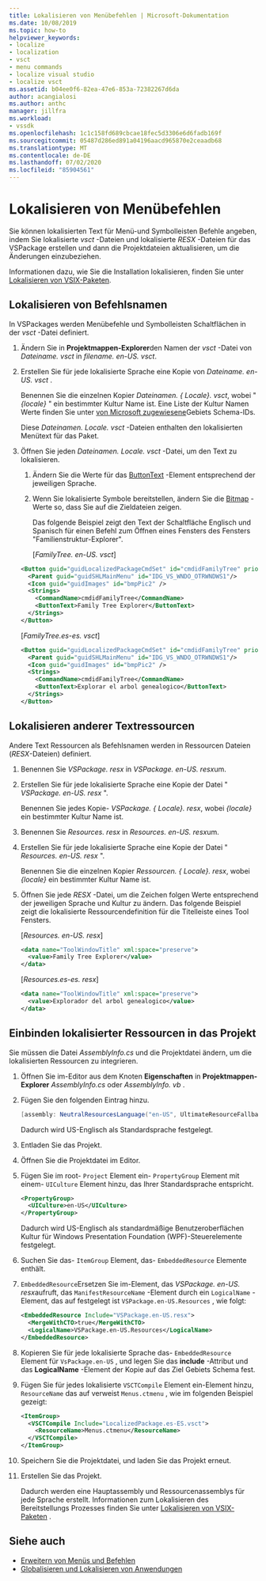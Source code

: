 ```yaml
---
title: Lokalisieren von Menübefehlen | Microsoft-Dokumentation
ms.date: 10/08/2019
ms.topic: how-to
helpviewer_keywords:
- localize
- localization
- vsct
- menu commands
- localize visual studio
- localize vsct
ms.assetid: b04ee0f6-82ea-47e6-853a-72382267d6da
author: acangialosi
ms.author: anthc
manager: jillfra
ms.workload:
- vssdk
ms.openlocfilehash: 1c1c158fd689cbcae18fec5d3306e6d6fadb169f
ms.sourcegitcommit: 05487d286ed891a04196aacd965870e2ceaadb68
ms.translationtype: MT
ms.contentlocale: de-DE
ms.lasthandoff: 07/02/2020
ms.locfileid: "85904561"
---
```

# <a name="localize-menu-commands"></a>Lokalisieren von Menübefehlen

Sie können lokalisierten Text für Menü-und Symbolleisten Befehle angeben, indem Sie lokalisierte *vsct* -Dateien und lokalisierte *RESX* -Dateien für das VSPackage erstellen und dann die Projektdateien aktualisieren, um die Änderungen einzubeziehen.

Informationen dazu, wie Sie die Installation lokalisieren, finden Sie unter [Lokalisieren von VSIX-Paketen](../extensibility/localizing-vsix-packages.md).

## <a name="localize-command-names"></a>Lokalisieren von Befehlsnamen

In VSPackages werden Menübefehle und Symbolleisten Schaltflächen in der *vsct* -Datei definiert.

1. Ändern Sie in **Projektmappen-Explorer**den Namen der *vsct* -Datei von *Dateiname. vsct* in *filename. en-US. vsct*.

2. Erstellen Sie für jede lokalisierte Sprache eine Kopie von *Dateiname. en-US. vsct* .

    Benennen Sie die einzelnen Kopier *Dateinamen. { Locale}. vsct*, wobei " *{locale}* " ein bestimmter Kultur Name ist. Eine Liste der Kultur Namen Werte finden Sie unter [von Microsoft zugewiesene](/windows/uwp/publish/supported-languages)Gebiets Schema-IDs.

    Diese *Dateinamen. Locale. vsct* -Dateien enthalten den lokalisierten Menütext für das Paket.

3. Öffnen Sie jeden *Dateinamen. Locale. vsct* -Datei, um den Text zu lokalisieren.

   1. Ändern Sie die Werte für das [ButtonText](../extensibility/buttontext-element.md) -Element entsprechend der jeweiligen Sprache.

   2. Wenn Sie lokalisierte Symbole bereitstellen, ändern Sie die [Bitmap](../extensibility/bitmap-element.md) -Werte so, dass Sie auf die Zieldateien zeigen.

      Das folgende Beispiel zeigt den Text der Schaltfläche Englisch und Spanisch für einen Befehl zum Öffnen eines Fensters des Fensters "Familienstruktur-Explorer".

      [*FamilyTree. en-US. vsct*]

   ```xml
   <Button guid="guidLocalizedPackageCmdSet" id="cmdidFamilyTree" priority="0x0100" type="Button">
     <Parent guid="guidSHLMainMenu" id="IDG_VS_WNDO_OTRWNDWS1"/>
     <Icon guid="guidImages" id="bmpPic2" />
     <Strings>
       <CommandName>cmdidFamilyTree</CommandName>
       <ButtonText>Family Tree Explorer</ButtonText>
     </Strings>
   </Button>
   ```

    [*FamilyTree.es-es. vsct*]

   ```xml
   <Button guid="guidLocalizedPackageCmdSet" id="cmdidFamilyTree" priority="0x0100" type="Button">
     <Parent guid="guidSHLMainMenu" id="IDG_VS_WNDO_OTRWNDWS1"/>
     <Icon guid="guidImages" id="bmpPic2" />
     <Strings>
       <CommandName>cmdidFamilyTree</CommandName>
       <ButtonText>Explorar el arbol genealogico</ButtonText>
     </Strings>
   </Button>
   ```

## <a name="localize-other-text-resources"></a>Lokalisieren anderer Textressourcen

Andere Text Ressourcen als Befehlsnamen werden in Ressourcen Dateien (*RESX*-Dateien) definiert.

1. Benennen Sie *VSPackage. resx* in *VSPackage. en-US. resx*um.

2. Erstellen Sie für jede lokalisierte Sprache eine Kopie der Datei " *VSPackage. en-US. resx* ".

     Benennen Sie jedes Kopie- *VSPackage. { Locale}. resx*, wobei *{locale}* ein bestimmter Kultur Name ist.

3. Benennen Sie *Resources. resx* in *Resources. en-US. resx*um.

4. Erstellen Sie für jede lokalisierte Sprache eine Kopie der Datei " *Resources. en-US. resx* ".

     Benennen Sie die einzelnen Kopier *Ressourcen. { Locale}. resx*, wobei *{locale}* ein bestimmter Kultur Name ist.

5. Öffnen Sie jede *RESX* -Datei, um die Zeichen folgen Werte entsprechend der jeweiligen Sprache und Kultur zu ändern. Das folgende Beispiel zeigt die lokalisierte Ressourcendefinition für die Titelleiste eines Tool Fensters.

     [*Resources. en-US. resx*]

    ```xml
    <data name="ToolWindowTitle" xml:space="preserve">
      <value>Family Tree Explorer</value>
    </data>
    ```

     [*Resources.es-es. resx*]

    ```xml
    <data name="ToolWindowTitle" xml:space="preserve">
      <value>Explorador del arbol genealogico</value>
    </data>
    ```

## <a name="incorporate-localized-resources-into-the-project"></a>Einbinden lokalisierter Ressourcen in das Projekt

Sie müssen die Datei *AssemblyInfo.cs* und die Projektdatei ändern, um die lokalisierten Ressourcen zu integrieren.

1. Öffnen Sie im-Editor aus dem Knoten **Eigenschaften** in **Projektmappen-Explorer** *AssemblyInfo.cs* oder *AssemblyInfo. vb* .

2. Fügen Sie den folgenden Eintrag hinzu.

    ```csharp
    [assembly: NeutralResourcesLanguage("en-US", UltimateResourceFallbackLocation.Satellite)]
    ```

     Dadurch wird US-Englisch als Standardsprache festgelegt.

3. Entladen Sie das Projekt.

4. Öffnen Sie die Projektdatei im Editor.

5. Fügen Sie im root- `Project` Element ein- `PropertyGroup` Element mit einem- `UICulture` Element hinzu, das Ihrer Standardsprache entspricht.

    ```xml
    <PropertyGroup>
      <UICulture>en-US</UICulture>
    </PropertyGroup>
    ```

     Dadurch wird US-Englisch als standardmäßige Benutzeroberflächen Kultur für Windows Presentation Foundation (WPF)-Steuerelemente festgelegt.

6. Suchen Sie das- `ItemGroup` Element, das- `EmbeddedResource` Elemente enthält.

7. `EmbeddedResource`Ersetzen Sie im-Element, das *VSPackage. en-US. resx*aufruft, das `ManifestResourceName` -Element durch ein `LogicalName` -Element, das auf festgelegt ist `VSPackage.en-US.Resources` , wie folgt:

    ```xml
    <EmbeddedResource Include="VSPackage.en-US.resx">
      <MergeWithCTO>true</MergeWithCTO>
      <LogicalName>VSPackage.en-US.Resources</LogicalName>
    </EmbeddedResource>
    ```

8. Kopieren Sie für jede lokalisierte Sprache das- `EmbeddedResource` Element für `VsPackage.en-US` , und legen Sie das **include** -Attribut und das **LogicalName** -Element der Kopie auf das Ziel Gebiets Schema fest.

9. Fügen Sie für jedes lokalisierte `VSCTCompile` Element ein-Element hinzu, `ResourceName` das auf verweist `Menus.ctmenu` , wie im folgenden Beispiel gezeigt:

    ```xml
    <ItemGroup>
      <VSCTCompile Include="LocalizedPackage.es-ES.vsct">
        <ResourceName>Menus.ctmenu</ResourceName>
      </VSCTCompile>
    </ItemGroup>
    ```

10. Speichern Sie die Projektdatei, und laden Sie das Projekt erneut.

11. Erstellen Sie das Projekt.

     Dadurch werden eine Hauptassembly und Ressourcenassemblys für jede Sprache erstellt. Informationen zum Lokalisieren des Bereitstellungs Prozesses finden Sie unter [Lokalisieren von VSIX-Paketen](../extensibility/localizing-vsix-packages.md) .

## <a name="see-also"></a>Siehe auch

- [Erweitern von Menüs und Befehlen](../extensibility/extending-menus-and-commands.md)
- [Globalisieren und Lokalisieren von Anwendungen](../ide/globalizing-and-localizing-applications.md)
